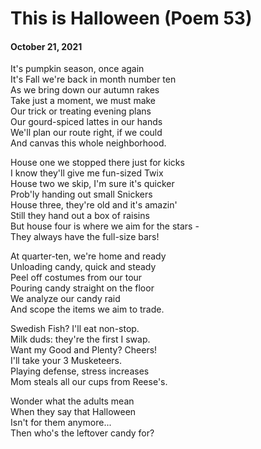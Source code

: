 # This is Halloween (Poem 53)
#### October 21, 2021
   
It's pumpkin season, once again  
It's Fall we're back in month number ten  
As we bring down our autumn rakes    
Take just a moment, we must make  
Our trick or treating evening plans   
Our gourd-spiced lattes in our hands  
We'll plan our route right, if we could  
And canvas this whole neighborhood.   
  
House one we stopped there just for kicks  
I know they'll give me fun-sized Twix  
House two we skip, I'm sure it's quicker  
Prob'ly handing out small Snickers  
House three, they're old and it's amazin'  
Still they hand out a box of raisins  
But house four is where we aim for the stars -   
They always have the full-size bars!   
  
At quarter-ten, we're home and ready  
Unloading candy, quick and steady  
Peel off costumes from our tour   
Pouring candy straight on the floor  
We analyze our candy raid  
And scope the items we aim to trade.   
  
Swedish Fish? I'll eat non-stop.   
Milk duds: they're the first I swap.   
Want my Good and Plenty? Cheers!   
I'll take your 3 Musketeers.   
Playing defense, stress increases  
Mom steals all our cups from Reese's.   
  
Wonder what the adults mean  
When they say that Halloween  
Isn't for them anymore...  
Then who's the leftover candy for?
